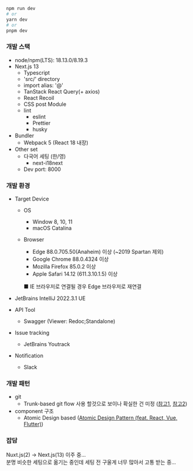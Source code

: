```bash
npm run dev
# or
yarn dev
# or
pnpm dev
```


### 개발 스택
- node/npm(LTS): 18.13.0/8.19.3
- Next.js 13
    - Typescript
    - 'src/' directory
    - import alias: '@'
    - TanStack React Query(+ axios)
    - React Recoil
    - CSS post Module
    - lint
        - eslint
        - Prettier
        - husky
- Bundler
    - Webpack 5 (React 18 내장)
- Other set
    - 다국어 세팅 (한/영)
        - next-i18next
    - Dev port: 8000

### 개발 환경
- Target Device
    - OS
        - Window 8, 10, 11
        - macOS Catalina
    - Browser
        - Edge 88.0.705.50(Anaheim) 이상 (~2019 Spartan 제외)
        - Google Chrome 88.0.4324 이상
        - Mozilla Firefox 85.0.2 이상
        - Apple Safari 14.12 (611.3.10.1.5) 이상

      ■ IE 브라우저로 연결될 경우 Edge 브라우저로 재연결

- JetBrains IntelliJ 2022.3.1 UE
- API Tool
    - Swagger (Viewer: Redoc;Standalone)
- Issue tracking
    - JetBrains Youtrack
- Notification
    - Slack

### 개발 패턴
- git
    - Trunk-based git flow 사용 할것으로 보이나 확실한 건 미정 ([참고1](https://tech.mfort.co.kr/blog/2022-08-05-trunk-based-development/), [참고2](https://www.youtube.com/watch?v=EV3FZ3cWBp8))
- component 구조
    - Atomic Design based
      ([Atomic Design Pattern (feat. React, Vue, Flutter)](https://bgradecoding.tistory.com/18))

### 잡담
Nuxt.js(2) -> Next.js(13) 이주 중...<br>
분명 비슷한 세팅으로 옮기는 중인데 세팅 전 구울게 너무 많아서 고통 받는 중...